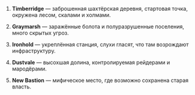 

1. **Timberridge** — заброшенная шахтёрская деревня, стартовая точка, окружена лесом, скалами и холмами.
    
2. **Graymarsh** — заражённые болота и полуразрушенные поселения, много скрытых угроз.
    
3. **Ironhold** — укреплённая станция, слухи гласят, что там возрождают инфраструктуру.
    
4. **Dustvale** — высохшая долина, контролируемая рейдерами и мародёрами.
    
5. **New Bastion** — мифическое место, где возможно сохранена старая власть.
    